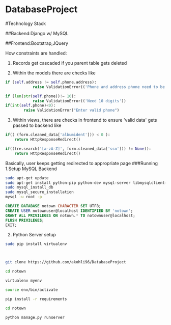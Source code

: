 # DatabaseProject


#Technology Stack

##Backend:Django w/ MySQL

##Frontend:Bootstrap,JQuery

How constraints are handled:

1. Records get cascaded if you parent table gets deleted

2. Within the models there are checks like
```python
if (self.address != self.phone.address):
            raise ValidationError(('Phone and address phone need to be the same.'))

if (len(str(self.phone))!= 10):
            raise ValidationError(('Need 10 digits'))
if(int(self.phone)<0):
	    raise ValidationError("Enter valid phone")
```

3. Within views, there are checks in frontend to ensure 'valid data' gets passed to backend like
```python
if(( (form.cleaned_data['albumident'])) < 0 ):
	return HttpResponseRedirect()

if(((re.search('[a-zA-Z]', form.cleaned_data['ssn'])) != None)):
	return HttpResponseRedirect()


```
Basically, user keeps getting redirected to appropriate page
###Running
1.Setup MySQL Backend


```bash
sudo apt-get update
sudo apt-get install python-pip python-dev mysql-server libmysqlclient-dev
sudo mysql_install_db
sudo mysql_secure_installation
mysql -u root -p
```
```sql
CREATE DATABASE notown CHARACTER SET UTF8;
CREATE USER notownuser@localhost IDENTIFIED BY 'notown';
GRANT ALL PRIVILEGES ON notown.* TO notownuser@localhost;
FLUSH PRIVILEGES;
EXIT;
```

2. Python Server setup
```bash
sudo pip install virtualenv



git clone https://github.com/akohli96/DatabaseProject

cd notown		

virtualenv myenv

source env/bin/activate

pip install -r requirements

cd notown

python manage.py runserver
```


